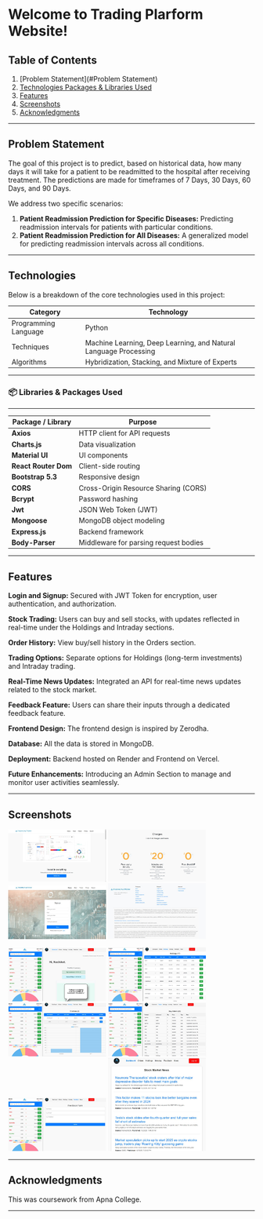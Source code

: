 # Welcome to Trading Plarform Website!  

## Table of Contents
1. [Problem Statement](#Problem Statement)
2. [Technologies Packages & Libraries Used](#technologies)
3. [Features](#features)
4. [Screenshots](#demo--screenshots)
5. [Acknowledgments](#acknowledgments)


---

## Problem Statement
The goal of this project is to predict, based on historical data, how many days it will take for a patient to be readmitted to the hospital after receiving treatment. The predictions are made for timeframes of 7 Days, 30 Days, 60 Days, and 90 Days.

We address two specific scenarios:

1. **Patient Readmission Prediction for Specific Diseases:** Predicting readmission intervals for patients with particular conditions.
2. **Patient Readmission Prediction for All Diseases:** A generalized model for predicting readmission intervals across all conditions.


---

## Technologies
Below is a breakdown of the core technologies used in this project:



| Category     | Technology     |
|--------------|----------------|
| Programming Language         | Python |
| Techniques     | Machine Learning, Deep Learning, and Natural Language Processing |
| Algorithms    | Hybridization, Stacking, and Mixture of Experts        |



---

### 📦 Libraries & Packages Used



---


| Package / Library    | Purpose |
| -------------------- | ------- |
| **Axios**            | HTTP client for API requests |
| **Charts.js**        | Data visualization |
| **Material UI**      | UI components |
| **React Router Dom** | Client-side routing |
| **Bootstrap 5.3**    | Responsive design |
| **CORS**             | Cross-Origin Resource Sharing (CORS) |
| **Bcrypt**           | Password hashing |
| **Jwt**              | JSON Web Token (JWT) |
| **Mongoose**         | MongoDB object modeling |
| **Express.js**       | Backend framework |
| **Body-Parser**      | Middleware for parsing request bodies |

---

## Features

**Login and Signup:** Secured with JWT Token for encryption, user authentication, and authorization.

**Stock Trading:** Users can buy and sell stocks, with updates reflected in real-time under the Holdings and Intraday sections.

**Order History:** View buy/sell history in the Orders section.

**Trading Options:** Separate options for Holdings (long-term investments) and Intraday trading.

**Real-Time News Updates:** Integrated an API for real-time news updates related to the stock market.

**Feedback Feature:** Users can share their inputs through a dedicated feedback feature.

**Frontend Design:** The frontend design is inspired by Zerodha.

**Database:** All the data is stored in MongoDB.

**Deployment:** Backend hosted on Render and Frontend on Vercel.

**Future Enhancements:** Introducing an Admin Section to manage and monitor user activities seamlessly.

---

## Screenshots

<img src="HomePage.jpg" width="200" /> <img src="Pricing.jpg" width="200" /> <img src="SignUp.jpg" width="200" /> <img src="Footer.jpg" width="200" />

<img src="TradingDashboard.jpg" width="200" /> <img src="Holdings.jpg" width="200" /> <img src="IntraDay.jpg" width="200" /> <img src="Orders.jpg" width="200" /> <img src="FeedBack.jpg" width="200" /> <img src="News.jpg" width="200" />

 
---

## Acknowledgments
This was coursework from Apna College.

---
